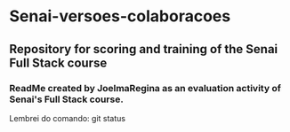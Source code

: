 # Senai-versoes-colaboracoes
## Repository for scoring and training of the Senai Full Stack course

### ReadMe created by JoelmaRegina as an evaluation activity of Senai's Full Stack course.



Lembrei do comando: git status